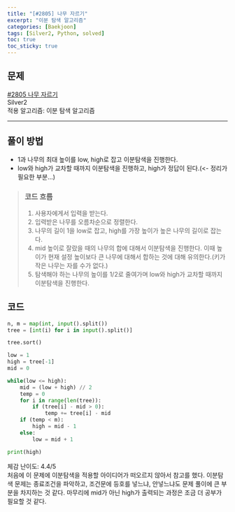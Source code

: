 ```yaml
---
title: "[#2805] 나무 자르기"
excerpt: "이분 탐색 알고리즘"
categories: [Baekjoon]
tags: [Silver2, Python, solved]
toc: true
toc_sticky: true
---
```


## 문제
[#2805 나무 자르기](https://www.acmicpc.net/problem/2805) <br>
Silver2 <br>
적용 알고리즘: 이분 탐색 알고리즘

***

## 풀이 방법
* 1과 나무의 최대 높이를 low, high로 잡고 이분탐색을 진행한다.
* low와 high가 교차할 때까지 이분탐색을 진행하고, high가 정답이 된다.(<- 정리가 필요한 부분...)

> ### 코드 흐름
> 1. 사용자에게서 입력을 받는다.
> 2. 입력받은 나무를 오름차순으로 정렬한다.
> 3. 나무의 길이 1을 low로 잡고, high를 가장 높이가 높은 나무의 길이로 잡는다.
> 4. mid 높이로 잘랐을 때의 나무의 합에 대해서 이분탐색을 진행한다. 이때 높이가 현재 설정 높이보다 큰 나무에 대해서 합하는 것에 대해 유의한다.(키가 작은 나무는 자를 수가 없다.)
> 5. 탐색해야 하는 나무의 높이를 1/2로 줄여가며 low와 high가 교차할 때까지이분탐색을 진행한다.


## 코드
~~~python
n, m = map(int, input().split())
tree = [int(i) for i in input().split()]

tree.sort()

low = 1
high = tree[-1]
mid = 0

while(low <= high):
    mid = (low + high) // 2
    temp = 0
    for i in range(len(tree)):
        if (tree[i] - mid > 0):
            temp += tree[i] - mid
    if (temp < m):
        high = mid - 1
    else:
        low = mid + 1

print(high)
~~~

체감 난이도: 4.4/5 <br>
처음에 이 문제에 이분탐색을 적용할 아이디어가 떠오르지 않아서 참고를 했다. 이분탐색 문제는 종료조건을 파악하고, 조건문에 등호를 넣느냐, 안넣느냐도 문제 풀이에 큰 부분을 차지하는 것 같다. 마무리에 mid가 아닌 high가 출력되는 과정은 조금 더 공부가 필요할 것 같다. 
